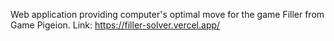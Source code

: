 Web application providing computer's optimal move for the game Filler from Game Pigeion. Link: https://filler-solver.vercel.app/ 
